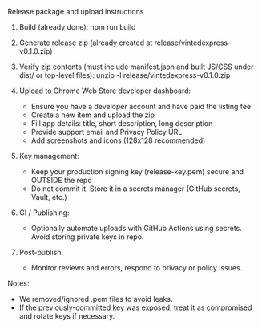 Release package and upload instructions

1) Build (already done):
   npm run build

2) Generate release zip (already created at release/vintedexpress-v0.1.0.zip)

3) Verify zip contents (must include manifest.json and built JS/CSS under dist/ or top-level files):
   unzip -l release/vintedexpress-v0.1.0.zip

4) Upload to Chrome Web Store developer dashboard:
   - Ensure you have a developer account and have paid the listing fee
   - Create a new item and upload the zip
   - Fill app details: title, short description, long description
   - Provide support email and Privacy Policy URL
   - Add screenshots and icons (128x128 recommended)

5) Key management:
   - Keep your production signing key (release-key.pem) secure and OUTSIDE the repo
   - Do not commit it. Store it in a secrets manager (GitHub secrets, Vault, etc.)

6) CI / Publishing:
   - Optionally automate uploads with GitHub Actions using secrets. Avoid storing private keys in repo.

7) Post-publish:
   - Monitor reviews and errors, respond to privacy or policy issues.

Notes:
- We removed/ignored .pem files to avoid leaks.
- If the previously-committed key was exposed, treat it as compromised and rotate keys if necessary.

